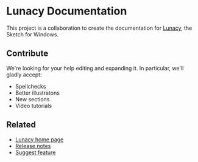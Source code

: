 # Lunacy Documentation

This project is a collaboration to create the documentation for [Lunacy](https://icons8.com/lunacy), the Sketch for Windows.

## Contribute

We're looking for your help editing and expanding it. In particular, we'll gladly accept:
* Spellchecks 
* Better illustratons
* New sections
* Video tutorials

## Related

* [Lunacy home page](https://icons8.com/lunacy)
* [Release notes](https://icons8.github.io/Lunacy/)
* [Suggest feature](http://lunatics.icons8.com)
